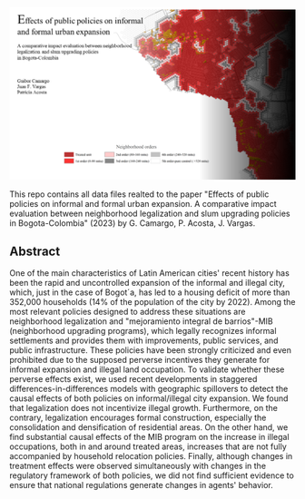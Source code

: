 ![](images/Picture2.png)

This repo contains all data files realted to the paper "Effects of public policies on informal and formal urban expansion. A comparative impact evaluation between neighborhood legalization and slum upgrading policies in Bogota-Colombia" (2023) by G. Camargo, P. Acosta, J. Vargas.

## Abstract

One of the main characteristics of Latin American cities' recent history has been the rapid and uncontrolled expansion of the informal and illegal city, which, just in the case of Bogot´a, has led to a housing deficit of more than 352,000 households (14% of the population of the city by 2022). Among the most relevant policies designed to address these situations are neighborhood legalization and "mejoramiento integral de barrios"-MIB (neighborhood upgrading programs), which legally recognizes informal settlements and provides them with improvements, public services, and public infrastructure. These policies have been strongly criticized and even prohibited due to the supposed perverse incentives they generate for informal expansion and illegal land occupation. To validate whether these perverse effects exist, we used recent developments in staggered differences-in-differences models with geographic spillovers to detect the causal effects of both policies on informal/illegal city expansion. We found that legalization does not incentivize illegal growth. Furthermore, on the contrary, legalization encourages formal construction, especially the consolidation and densification of residential areas. On the other hand, we find substantial causal effects of the MIB program on the increase in illegal occupations, both in and around treated areas, increases that are not fully accompanied by household relocation policies. Finally, although changes in treatment effects were observed simultaneously with changes in the regulatory framework of both policies, we did not find sufficient evidence to ensure that national regulations generate changes in agents' behavior.
